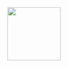 

<div align="center">
    <img src="https://media.giphy.com/media/LMcB8XospGZO8UQq87/giphy.gif?cid=ecf05e47tj38nin4uo2qq72myuhgyoyxjuxi66kvfo73a1wm&ep=v1_gifs_related&rid=giphy.gif&ct=g" height="120px" />
</div>
<!--
**sofiaguero/sofiaguero** is a ✨ _special_ ✨ repository because its `README.md` (this file) appears on your GitHub profile.

Here are some ideas to get you started:

- 🔭 I’m currently working on ...
- 🌱 I’m currently learning ...
- 👯 I’m looking to collaborate on ...
- 🤔 I’m looking for help with ...
- 💬 Ask me about ...
- 📫 How to reach me: ...
- 😄 Pronouns: ...
- ⚡ Fun fact: ...
-->
